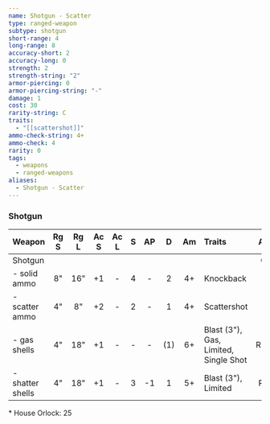 ```yaml
---
name: Shotgun - Scatter
type: ranged-weapon
subtype: shotgun
short-range: 4
long-range: 8
accuracy-short: 2
accuracy-long: 0
strength: 2
strength-string: "2"
armor-piercing: 0
armor-piercing-string: "-"
damage: 1
cost: 30
rarity-string: C
traits:
  - "[[scattershot]]"
ammo-check-string: 4+
ammo-check: 4
rarity: 0
tags:
  - weapons
  - ranged-weapons
aliases:
  - Shotgun - Scatter
---
```


### Shotgun

| Weapon           | Rg S | Rg L | Ac S | Ac L |  S  | AP  |  D  | Am  | Traits                                                                                                                                                                                                                                          | AL  | Cost |
| :--------------- | :--: | :--: | :--: | :--: | :-: | :-: | :-: | :-: | :---------------------------------------------------------------------------------------------------------------------------------------------------------------------------------------------------------------------------------------------- | :-: | :--: |
| Shotgun          |      |      |      |      |     |     |     |     |                                                                                                                                                                                                                                                 |  C  | 30\* |
| - solid ammo     |  8"  | 16"  |  +1  |  -   |  4  |  -  |  2  | 4+  | <Tooltip type="traits" content="knockback">Knockback</Tooltip>                                                                                                                                                                                  |  -  |  +0  |
| - scatter ammo   |  4"  |  8"  |  +2  |  -   |  2  |  -  |  1  | 4+  | <Tooltip type="traits" content="scattershot">Scattershot</Tooltip>                                                                                                                                                                              |  -  |  +0  |
| - gas shells     |  4"  | 18"  |  +1  |  -   |  -  |  -  | (1) | 6+  | <Tooltip type="traits" content="blast">Blast (3")</Tooltip>, <Tooltip type="traits" content="gas">Gas</Tooltip>, <Tooltip type="traits" content="limited">Limited</Tooltip>, <Tooltip type="traits" content="single-shot">Single Shot</Tooltip> | R11 | +25  |
| - shatter shells |  4"  | 18"  |  +1  |  -   |  3  | -1  |  1  | 5+  | <Tooltip type="traits" content="blast">Blast (3")</Tooltip>, <Tooltip type="traits" content="limited">Limited</Tooltip>                                                                                                                         | R9  | +15  |

\* House Orlock: 25